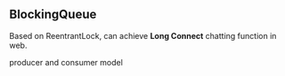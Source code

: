 ## BlockingQueue

Based on ReentrantLock, can achieve **Long Connect** chatting function in web.

producer and consumer model

